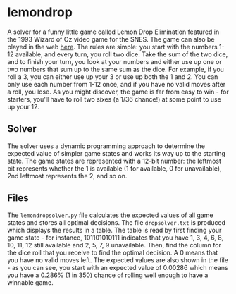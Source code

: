 # lemondrop

A solver for a funny little game called Lemon Drop Elimination featured in the 1993 Wizard of Oz video game for the SNES. The game can also be played in the web [here](https://aphotic.space/pub/games/lmndrop/). The rules are simple: you start with the numbers 1-12 available, and every turn, you roll two dice. Take the sum of the two dice, and to finish your turn, you look at your numbers and either use up one or two numbers that sum up to the same sum as the dice. For example, if you roll a 3, you can either use up your 3 or use up both the 1 and 2. You can only use each number from 1-12 once, and if you have no valid moves after a roll, you lose. As you might discover, the game is far from easy to win - for starters, you'll have to roll two sixes (a 1/36 chance!) at some point to use up your 12.

## Solver

The solver uses a dynamic programming approach to determine the expected value of simpler game states and works its way up to the starting state. The game states are represented with a 12-bit number: the leftmost bit represents whether the 1 is available (1 for available, 0 for unavailable), 2nd leftmost represents the 2, and so on.

## Files

The `lemondropsolver.py` file calculates the expected values of all game states and stores all optimal decisions. The file `dropsolver.txt` is produced which displays the results in a table. The table is read by first finding your game state - for instance, 101101010111 indicates that you have 1, 3, 4, 6, 8, 10, 11, 12 still available and 2, 5, 7, 9 unavailable. Then, find the column for the dice roll that you receive to find the optimal decision. A 0 means that you have no valid moves left. The expected values are also shown in the file - as you can see, you start with an expected value of 0.00286 which means you have a 0.286% (1 in 350) chance of rolling well enough to have a winnable game.
